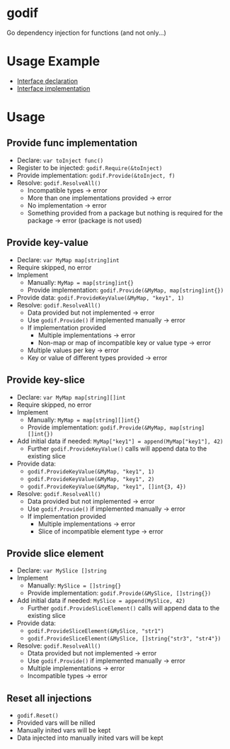 # godif

Go dependency injection for functions (and not only...)

# Usage Example

-  [Interface declaration](iservices/README.md)
-  [Interface implementation](services/declare.go)

# Usage

## Provide func implementation

- Declare: `var toInject func()`
- Register to be injected: `godif.Require(&toInject)`
- Provide implementation: `godif.Provide(&toInject, f)`
- Resolve: `godif.ResolveAll()`
  - Incompatible types -> error
  - More than one implementations provided -> error
  - No implementation -> error
  - Something provided from a package but nothing is required for the package -> error (package is not used)


## Provide key-value

- Declare: `var MyMap map[string]int`
- Require skipped, no error
- Implement
  - Manually: `MyMap = map[string]int{}`
  - Provide implementation: `godif.Provide(&MyMap, map[string]int{})`
- Provide data: `godif.ProvideKeyValue(&MyMap, "key1", 1)`
- Resolve: `godif.ResolveAll()`
  - Data provided but not implemented -> error
  - Use `godif.Provide()` if implemented manually -> error 
  - If implementation provided
    - Multiple implementations -> error
    - Non-map or map of incompatible key or value type -> error
  - Multiple values per key -> error
  - Key or value of different types provided -> error


## Provide key-slice

- Declare: `var MyMap map[string][]int`
- Require skipped, no error
- Implement
  - Manually: `MyMap = map[string][]int{}`
  - Provide implementation: `godif.Provide(&MyMap, map[string][]int{})`
- Add initial data if needed: `MyMap["key1"] = append(MyMap["key1"], 42)`
  - Further `godif.ProvideKeyValue()` calls will append data to the existing slice
- Provide data: 
  - `godif.ProvideKeyValue(&MyMap, "key1", 1)`
  - `godif.ProvideKeyValue(&MyMap, "key1", 2)`
  - `godif.ProvideKeyValue(&MyMap, "key1", []int{3, 4})`
- Resolve: `godif.ResolveAll()`
  - Data provided but not implemented -> error
  - Use `godif.Provide()` if implemented manually -> error 
  - If implementation provided
    - Multiple implementations -> error
    - Slice of incompatible element type -> error


## Provide slice element

- Declare: `var MySlice []string`
- Implement
  - Manually: `MySlice = []string{}`
  - Provide implementation: `godif.Provide(&MySlice, []string{})`
- Add initial data if needed: `MySlice = append(MySlice, 42)`
  - Further `godif.ProvideSliceElement()` calls will append data to the existing slice
- Provide data: 
  - `godif.ProvideSliceElement(&MySlice, "str1")`
  - `godif.ProvideSliceElement(&MySlice, []string{"str3", "str4"})`
- Resolve: `godif.ResolveAll()`
  - Dtata provided but not implemented -> error
  - Use `godif.Provide()` if implemented manually -> error 
  - Multiple implementations -> error
  - Incompatible types -> error

## Reset all injections
- `godif.Reset()`
- Provided vars will be nilled
- Manually inited vars will be kept
- Data injected into manually inited vars will be kept